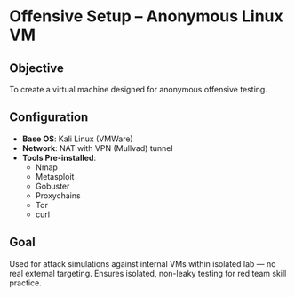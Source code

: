 # Offensive Setup – Anonymous Linux VM

## Objective
To create a virtual machine designed for anonymous offensive testing.

## Configuration
- **Base OS**: Kali Linux (VMWare)
- **Network**: NAT with VPN (Mullvad) tunnel
- **Tools Pre-installed**:
  - Nmap
  - Metasploit
  - Gobuster
  - Proxychains
  - Tor
  - curl

## Goal
Used for attack simulations against internal VMs within isolated lab — no real external targeting. Ensures isolated, non-leaky testing for red team skill practice.
